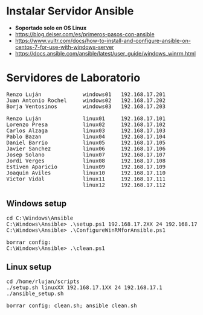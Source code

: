 # Instalar Servidor Ansible
* **Soportado solo en OS Linux**
* https://blog.deiser.com/es/primeros-pasos-con-ansible
* https://www.vultr.com/docs/how-to-install-and-configure-ansible-on-centos-7-for-use-with-windows-server
* https://docs.ansible.com/ansible/latest/user_guide/windows_winrm.html

# Servidores de Laboratorio
<pre>
Renzo Luján             windows01   192.168.17.201
Juan Antonio Rochel     windows02   192.168.17.202
Borja Ventosinos        windows03   192.168.17.203

Renzo Luján             linux01     192.168.17.101
Lorenzo Presa           linux02     192.168.17.102
Carlos Alzaga           linux03     192.168.17.103
Pablo Bazan             linux04     192.168.17.104
Daniel Barrio           linux05     192.168.17.105
Javier Sanchez          linux06     192.168.17.106
Josep Solano            linux07     192.168.17.107
Jordi Verges            linux08     192.168.17.108
Estiven Aparicio        linux09     192.168.17.109
Joaquin Aviles          linux10     192.168.17.110
Victor Vidal            linux11     192.168.17.111
                        linux12     192.168.17.112
</pre>

## Windows setup
<pre>
cd C:\Windows\Ansible
C:\Windows\Ansible> .\setup.ps1 192.168.17.2XX 24 192.168.17.1
C:\Windows\Ansible> .\ConfigureWinRMforAnsible.ps1

borrar config:
C:\Windows\Ansible> .\clean.ps1
</pre>

## Linux setup
<pre>
cd /home/rlujan/scripts
./setup.sh linuxXX 192.168.17.1XX 24 192.168.17.1
./ansible_setup.sh

borrar config: clean.sh; ansible_clean.sh
</pre>
